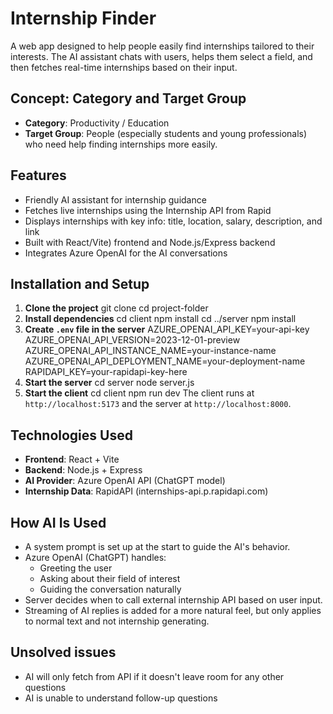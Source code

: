 # Internship Finder
A web app designed to help people easily find internships tailored to their interests. The AI assistant chats with users, helps them select a field, and then fetches real-time internships based on their input.

## Concept: Category and Target Group
- **Category**: Productivity / Education
- **Target Group**: People (especially students and young professionals) who need help finding internships more easily.


## Features
- Friendly AI assistant for internship guidance
- Fetches live internships using the Internship API from Rapid
- Displays internships with key info: title, location, salary, description, and link
- Built with React/Vite) frontend and Node.js/Express backend
- Integrates Azure OpenAI for the AI conversations

## Installation and Setup
1. **Clone the project**
   git clone <your-repo-url>
   cd project-folder
2. **Install dependencies**
   cd client
   npm install
   cd ../server
   npm install
3. **Create `.env` file in the server**
   AZURE_OPENAI_API_KEY=your-api-key
   AZURE_OPENAI_API_VERSION=2023-12-01-preview
   AZURE_OPENAI_API_INSTANCE_NAME=your-instance-name
   AZURE_OPENAI_API_DEPLOYMENT_NAME=your-deployment-name
   RAPIDAPI_KEY=your-rapidapi-key-here
4. **Start the server**
   cd server
   node server.js
5. **Start the client**
   cd client
   npm run dev
The client runs at `http://localhost:5173` and the server at `http://localhost:8000`.

## Technologies Used
- **Frontend**: React + Vite
- **Backend**: Node.js + Express
- **AI Provider**: Azure OpenAI API (ChatGPT model)
- **Internship Data**: RapidAPI (internships-api.p.rapidapi.com)

## How AI Is Used
- A system prompt is set up at the start to guide the AI's behavior.
- Azure OpenAI (ChatGPT) handles:
  - Greeting the user
  - Asking about their field of interest
  - Guiding the conversation naturally
- Server decides when to call external internship API based on user input.
- Streaming of AI replies is added for a more natural feel, but only applies to normal text and not internship generating. 

## Unsolved issues
- AI will only fetch from API if it doesn't leave room for any other questions
- AI is unable to understand follow-up questions


